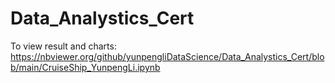 # Data_Analystics_Cert

To view result and charts: https://nbviewer.org/github/yunpengliDataScience/Data_Analystics_Cert/blob/main/CruiseShip_YunpengLi.ipynb
